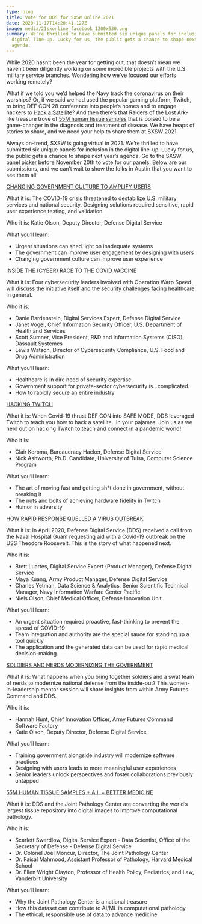 ```yaml
---
type: blog
title: Vote for DDS for SXSW Online 2021
date: 2020-11-17T14:20:41.127Z
image: media/21sxonline_facebook_1200x630.png
summary: We're thrilled to have submitted six unique panels for inclusion in the
  digital line-up. Lucky for us, the public gets a chance to shape next year's
  agenda.
---
```

While 2020 hasn’t been the year for getting out, that doesn’t mean we haven’t been diligently working on some incredible projects with the U.S. military service branches. Wondering how we’ve focused our efforts working remotely?

What if we told you we’d helped the Navy track the coronavirus on their warships? Or, if we said we had used the popular gaming platform, Twitch, to bring DEF CON 28 conference into people’s homes and to engage hackers to [Hack a Satellite](https://www.wired.com/story/the-feds-want-these-teams-to-hack-a-satellite-from-home/)? And then there’s that Raiders of the Lost Ark-like treasure trove of [55M human tissue samples](https://www.fedscoop.com/dod-digitization-respiratory-disease-database/) that is poised to be a game-changer in the diagnosis and treatment of disease. We have heaps of stories to share, and we need your help to share them at SXSW 2021.

Always on-trend, SXSW is going virtual in 2021. We’re thrilled to have submitted six unique panels for inclusion in the digital line-up. Lucky for us, the public gets a chance to shape next year’s agenda. Go to the SXSW [panel picker](<SXSW panel picker>) before November 20th to vote for our panels. Below are our submissions, and we can’t wait to show the folks in Austin that you want to see them all!

[CHANGING GOVERNMENT CULTURE TO AMPLIFY USERS](https://panelpicker.sxsw.com/vote/108292)

What it is: The COVID-19 crisis threatened to destabilize U.S. military services and national security. Designing solutions required sensitive, rapid user experience testing, and validation.

Who it is: Katie Olson, Deputy Director, Defense Digital Service

What you’ll learn:

* Urgent situations can shed light on inadequate systems
* The government can improve user engagement by designing with users
* Changing government culture can improve user experience

[INSIDE THE (CYBER) RACE TO THE COVID VACCINE](https://panelpicker.sxsw.com/vote/109326)

What it is: Four cybersecurity leaders involved with Operation Warp Speed will discuss the initiative itself and the security challenges facing healthcare in general.

Who it is:

* Danie Bardenstein, Digital Services Expert, Defense Digital Service
* Janet Vogel, Chief Information Security Officer, U.S. Department of Health and Services
* Scott Sumner, Vice President, R&D and Information Systems (CISO), Dassault Systèmes
* Lewis Watson, Director of Cybersecurity Compliance, U.S. Food and Drug Administration

What you’ll learn:

* Healthcare is in dire need of security expertise.
* Government support for private-sector cybersecurity is...complicated.
* How to rapidly secure an entire industry

[HACKING TWITCH](https://panelpicker.sxsw.com/vote/108306)

What it is: When Covid-19 thrust DEF CON into SAFE MODE, DDS leveraged Twitch to teach you how to hack a satellite...in your pajamas. Join us as we nerd out on hacking Twitch to teach and connect in a pandemic world!

Who it is:

* Clair Koroma, Bureaucracy Hacker, Defense Digital Service
* Nick Ashworth, Ph.D. Candidate, University of Tulsa, Computer Science Program

What you’ll learn:

* The art of moving fast and getting sh*t done in government, without breaking it
* The nuts and bolts of achieving hardware fidelity in Twitch
* Humor in adversity

[HOW RAPID RESPONSE QUELLED A VIRUS OUTBREAK](https://panelpicker.sxsw.com/vote/110285)

What it is: In April 2020, Defense Digital Service (DDS) received a call from the Naval Hospital Guam requesting aid with a Covid-19 outbreak on the USS Theodore Roosevelt. This is the story of what happened next.

Who it is:

* Brett Luartes, Digital Service Expert (Product Manager), Defense Digital Service
* Maya Kuang, Army Product Manager, Defense Digital Service
* Charles Yetman, Data Science & Analytics, Senior Scientific Technical Manager, Navy Information Warfare Center Pacific
* Niels Olson, Chief Medical Officer, Defense Innovation Unit

What you’ll learn:

* An urgent situation required proactive, fast-thinking to prevent the spread of COVID-19
* Team integration and authority are the special sauce for standing up a tool quickly
* The application and the generated data can be used for rapid medical decision-making

[SOLDIERS AND NERDS MODERNIZING THE GOVERNMENT](https://panelpicker.sxsw.com/vote/110338)

What it is: What happens when you bring together soldiers and a swat team of nerds to modernize national defense from the inside-out? This women-in-leadership mentor session will share insights from within Army Futures Command and DDS.

Who it is:

* Hannah Hunt, Chief Innovation Officer, Army Futures Command Software Factory
* Katie Olson, Deputy Director, Defense Digital Service

What you’ll learn:

* Training government alongside industry will modernize software practices
* Designing with users leads to more meaningful user experiences
* Senior leaders unlock perspectives and foster collaborations previously untapped

[55M HUMAN TISSUE SAMPLES + A.I. = BETTER MEDICINE](https://panelpicker.sxsw.com/vote/108859)

What it is: DDS and the Joint Pathology Center are converting the world’s largest tissue repository into digital images to improve computational pathology.

Who it is:

* Scarlett Swerdlow, Digital Service Expert - Data Scientist, Office of the Secretary of Defense - Defense Digital Service
* Dr. Colonel Joel Moncur, Director, The Joint Pathology Center
* Dr. Faisal Mahmood, Assistant Professor of Pathology, Harvard Medical School
* Dr. Ellen Wright Clayton, Professor of Health Policy, Pediatrics, and Law, Vanderbilt University

What you’ll learn:

* Why the Joint Pathology Center is a national treasure
* How this dataset can contribute to AI/ML in computational pathology
* The ethical, responsible use of data to advance medicine
